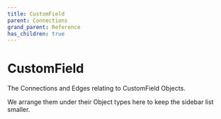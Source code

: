 ```yaml
---
title: CustomField
parent: Connections
grand_parent: Reference
has_children: true
---
```


# CustomField

The Connections and Edges relating to CustomField Objects.

We arrange them under their Object types here to keep the sidebar list smaller.

